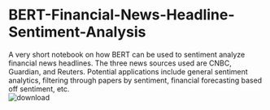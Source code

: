 # BERT-Financial-News-Headline-Sentiment-Analysis
A very short notebook on how BERT can be used to sentiment analyze financial news headlines. The three news sources used are CNBC, Guardian, and Reuters. Potential applications include general sentiment analytics, filtering through papers by sentiment, financial forecasting based off sentiment, etc. \
![download](https://github.com/CashBowman/BERT-Financial-News-Headline-Sentiment-Analysis/assets/126301093/fc5c80f3-e6cc-4cde-8e05-537e1cd9bcfa)
